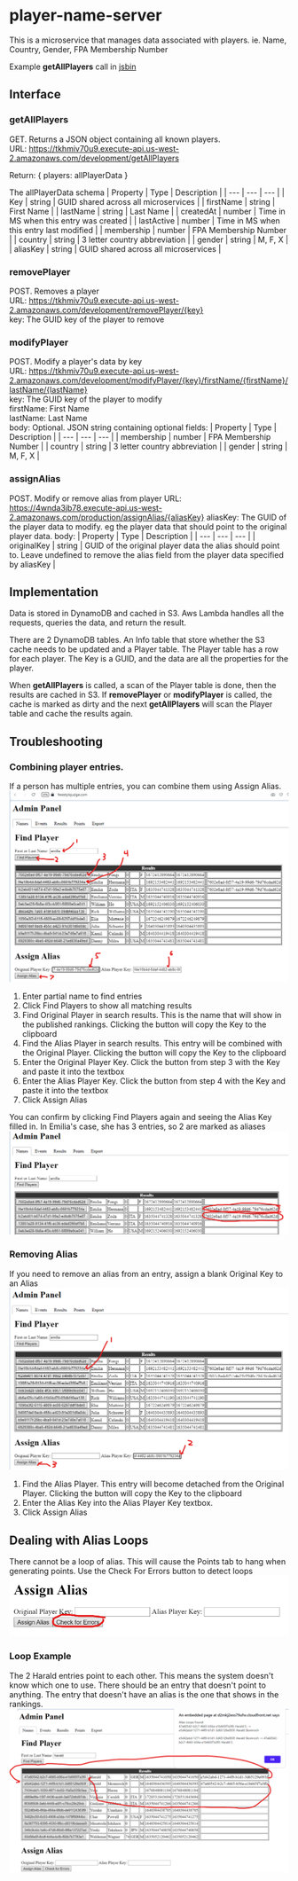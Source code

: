 # player-name-server

This is a microservice that manages data associated with players. ie. Name, Country, Gender, FPA Membership Number

Example **getAllPlayers** call in [jsbin](https://jsbin.com/qakiduqaji/edit?js,console)

## Interface
### getAllPlayers
GET. Returns a JSON object containing all known players.  
URL: https://tkhmiv70u9.execute-api.us-west-2.amazonaws.com/development/getAllPlayers

Return:
{
    players: allPlayerData
}

The allPlayerData schema
| Property    | Type | Description |
| --- | --- | --- |
| Key | string | GUID shared across all microservices |
| firstName | string | First Name |
| lastName | string | Last Name |
| createdAt | number | Time in MS when this entry was created |
| lastActive | number | Time in MS when this entry last modified |
| membership | number | FPA Membership Number |
| country | string | 3 letter country abbreviation |
| gender | string | M, F, X |
| aliasKey | string | GUID shared across all microservices |

### removePlayer
POST. Removes a player  
URL: https://tkhmiv70u9.execute-api.us-west-2.amazonaws.com/development/removePlayer/{key}  
key: The GUID key of the player to remove

### modifyPlayer
POST. Modify a player's data by key  
URL: https://tkhmiv70u9.execute-api.us-west-2.amazonaws.com/development/modifyPlayer/{key}/firstName/{firstName}/lastName/{lastName}  
key: The GUID key of the player to modify  
firstName: First Name  
lastName: Last Name  
body: Optional. JSON string containing optional fields:
| Property    | Type | Description |
| --- | --- | --- |
| membership | number | FPA Membership Number |
| country | string | 3 letter country abbreviation |
| gender | string | M, F, X |

### assignAlias
POST. Modify or remove alias from player
URL: https://4wnda3jb78.execute-api.us-west-2.amazonaws.com/production/assignAlias/{aliasKey}
aliasKey: The GUID of the player data to modify. eg the player data that should point to the original player data.
body:
| Property    | Type | Description |
| --- | --- | --- |
| originalKey | string | GUID of the original player data the alias should point to. Leave undefined to remove the alias field from the player data specified by aliasKey |

## Implementation
Data is stored in DynamoDB and cached in S3. Aws Lambda handles all the requests, queries the data, and return the result.

There are 2 DynamoDB tables. An Info table that store whether the S3 cache needs to be updated and a Player table. The Player table has a row for each player. The Key is a GUID, and the data are all the properties for the player.

When **getAllPlayers** is called, a scan of the Player table is done, then the results are cached in S3. If **removePlayer** or **modifyPlayer** is called, the cache is marked as dirty and the next **getAllPlayers** will scan the Player table and cache the results again.

## Troubleshooting
### Combining player entries.
If a person has multiple entries, you can combine them using Assign Alias.
![alt text](image-3.png)  
1. Enter partial name to find entries
2. Click Find Players to show all matching results
3. Find Original Player in search results. This is the name that will show in the published rankings. Clicking the button will copy the Key to the clipboard
4. Find the Alias Player in search results. This entry will be combined with the Original Player. Clicking the button will copy the Key to the clipboard
5. Enter the Original Player Key. Click the button from step 3 with the Key and paste it into the textbox
6. Enter the Alias Player Key. Click the button from step 4 with the Key and paste it into the textbox
7. Click Assign Alias

You can confirm by clicking Find Players again and seeing the Alias Key filled in. In Emilia's case, she has 3 entries, so 2 are marked as aliases
![alt text](image.png)
### Removing Alias
If you need to remove an alias from an entry, assign a blank Original Key to an Alias
![alt text](image-2.png)
1. Find the Alias Player. This entry will become detached from the Original Player. Clicking the button will copy the Key to the clipboard
2. Enter the Alias Key into the Alias Player Key textbox.
3. Click Assign Alias

## Dealing with Alias Loops
There cannot be a loop of alias. This will cause the Points tab to hang when generating points. Use the Check For Errors button to detect loops
![alt text](image-5.png)

### Loop Example
The 2 Harald entries point to each other. This means the system doesn't know which one to use. There should be an entry that doesn't point to anything. The entry that doesn't have an alias is the one that shows in the rankings.
![alt text](image-6.png)
